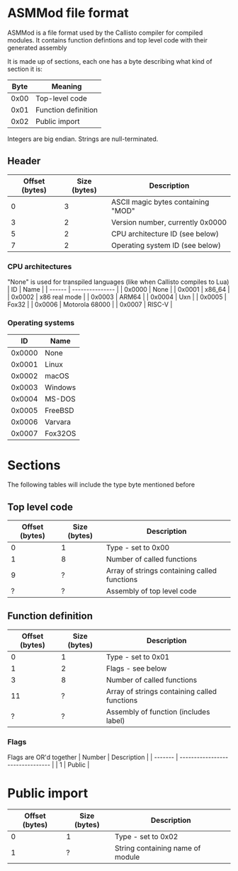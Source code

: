 # ASMMod file format
ASMMod is a file format used by the Callisto compiler for compiled modules. It contains
function defintions and top level code with their generated assembly

It is made up of sections, each one has a byte describing what kind of section it is:

| Byte | Meaning              |
| ---- | -------------------- |
| 0x00 | Top-level code       |
| 0x01 | Function definition  |
| 0x02 | Public import        |

Integers are big endian. Strings are null-terminated.

## Header
| Offset (bytes) | Size (bytes) | Description                                        |
| -------------- | ------------ | -------------------------------------------------- |
| 0              | 3            | ASCII magic bytes containing "MOD"                 |
| 3              | 2            | Version number, currently 0x0000                   |
| 5              | 2            | CPU architecture ID (see below)                    |
| 7              | 2            | Operating system ID (see below)                    |

### CPU architectures
"None" is used for transpiled languages (like when Callisto compiles to Lua)
| ID     | Name            |
| ------ | --------------- |
| 0x0000 | None            |
| 0x0001 | x86_64          |
| 0x0002 | x86 real mode   |
| 0x0003 | ARM64           |
| 0x0004 | Uxn             |
| 0x0005 | Fox32           |
| 0x0006 | Motorola 68000  |
| 0x0007 | RISC-V          |

### Operating systems
| ID     | Name            |
| ------ | --------------- |
| 0x0000 | None            |
| 0x0001 | Linux           |
| 0x0002 | macOS           |
| 0x0003 | Windows         |
| 0x0004 | MS-DOS          |
| 0x0005 | FreeBSD         |
| 0x0006 | Varvara         |
| 0x0007 | Fox32OS         |

# Sections
The following tables will include the type byte mentioned before

## Top level code
| Offset (bytes) | Size (bytes) | Description                                        |
| -------------- | ------------ | -------------------------------------------------- |
| 0              | 1            | Type - set to 0x00                                 |
| 1              | 8            | Number of called functions                         |
| 9              | ?            | Array of strings containing called functions       |
| ?              | ?            | Assembly of top level code                         |

## Function definition
| Offset (bytes) | Size (bytes) | Description                                        |
| -------------- | ------------ | -------------------------------------------------- |
| 0              | 1            | Type - set to 0x01                                 |
| 1              | 2            | Flags - see below                                  |
| 3              | 8            | Number of called functions                         |
| 11             | ?            | Array of strings containing called functions       |
| ?              | ?            | Assembly of function (includes label)              |

### Flags
Flags are OR'd together
| Number  | Description                      |
| ------- | -------------------------------- |
| 1       | Public                           |

# Public import
| Offset (bytes) | Size (bytes) | Description                                        |
| -------------- | ------------ | -------------------------------------------------- |
| 0              | 1            | Type - set to 0x02                                 |
| 1              | ?            | String containing name of module                   |
